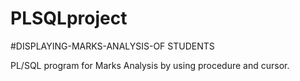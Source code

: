 # PLSQLproject

#DISPLAYING-MARKS-ANALYSIS-OF STUDENTS

PL/SQL program for Marks Analysis by using procedure and cursor.

